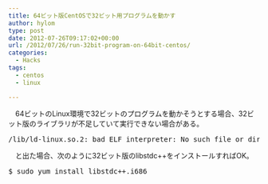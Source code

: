 ```yaml
---
title: 64ビット版CentOSで32ビット用プログラムを動かす
author: hylom
type: post
date: 2012-07-26T09:17:02+00:00
url: /2012/07/26/run-32bit-program-on-64bit-centos/
categories:
  - Hacks
tags:
  - centos
  - linux

---
```

　64ビットのLinux環境で32ビットのプログラムを動かそうとする場合、32ビット版のライブラリが不足していて実行できない場合がある。

<pre>/lib/ld-linux.so.2: bad ELF interpreter: No such file or directory
</pre>

　と出た場合、次のように32ビット版のlibstdc++をインストールすればOK。

<pre>$ sudo yum install libstdc++.i686
</pre>
